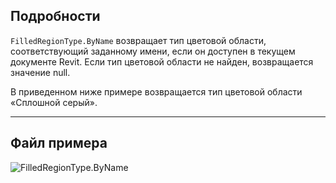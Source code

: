 ## Подробности
`FilledRegionType.ByName` возвращает тип цветовой области, соответствующий заданному имени, если он доступен в текущем документе Revit. Если тип цветовой области не найден, возвращается значение null.

В приведенном ниже примере возвращается тип цветовой области «Сплошной серый».
___
## Файл примера

![FilledRegionType.ByName](./Revit.Elements.FilledRegionType.ByName_img.jpg)
